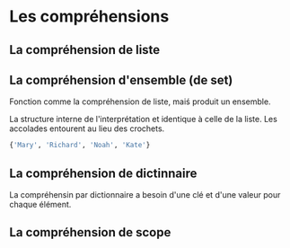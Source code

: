 # **Les compréhensions**

## **La compréhension de liste**

## **La compréhension d'ensemble (de set)**

Fonction comme la compréhension de liste, maiś produit un ensemble.  

La structure interne de l'interprétation et identique à celle de la liste. Les accolades entourent au lieu des crochets.
```py
{'Mary', 'Richard', 'Noah', 'Kate'}
```

## **La compréhension de dictinnaire**

La compréhensin par dictionnaire a besoin d'une clé et d'une valeur pour chaque élément.  



## **La compréhension de scope**
